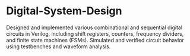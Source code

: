 # Digital-System-Design
Designed and implemented various combinational and sequential digital circuits in Verilog, including shift registers, counters, frequency dividers, and finite state machines (FSMs). Simulated and verified circuit behavior using testbenches and waveform analysis.
